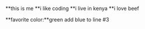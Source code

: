 **this is me
**i like coding 
**i live in kenya
**i love beef 

**favorite color:**green
add blue to line #3

